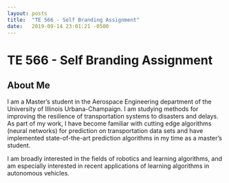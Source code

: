 ```yaml
---
layout: posts
title:  "TE 566 - Self Branding Assignment"
date:   2019-09-14 23:01:21 -0500
---
```


# TE 566 - Self Branding Assignment

## About Me

I am a Master’s student in the Aerospace Engineering department of the University of Illinois Urbana-Champaign.  I am studying methods for improving the resilience of transportation systems to disasters and delays.  As part of my work, I have become familiar with cutting edge algorithms (neural networks) for prediction on transportation data sets and have implemented state-of-the-art prediction algorithms in my time as a master’s student.

I am broadly interested in the fields of robotics and learning algorithms, and am especially interested in recent applications of learning algorithms in autonomous vehicles.
